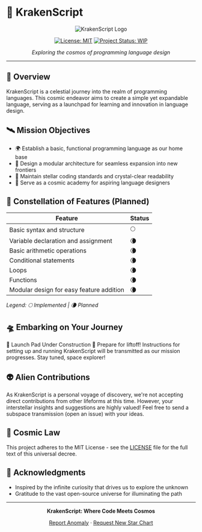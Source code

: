# 🚀 KrakenScript

<div align="center">

![KrakenScript Logo](https://via.placeholder.com/150?text=KS)

[![License: MIT](https://img.shields.io/badge/License-MIT-yellow.svg)](https://opensource.org/licenses/MIT)
[![Project Status: WIP](https://img.shields.io/badge/Project%20Status-Work%20in%20Progress-orange)](https://www.repostatus.org/#wip)

*Exploring the cosmos of programming language design*

</div>

---

## 🌠 Overview

KrakenScript is a celestial journey into the realm of programming languages. This cosmic endeavor aims to create a simple yet expandable language, serving as a launchpad for learning and innovation in language design.

## 🛰️ Mission Objectives

- 🌍 Establish a basic, functional programming language as our home base
- 🌌 Design a modular architecture for seamless expansion into new frontiers
- 🔭 Maintain stellar coding standards and crystal-clear readability
- 🚀 Serve as a cosmic academy for aspiring language designers

## 🌠 Constellation of Features (Planned)

| Feature | Status |
|---------|--------|
| Basic syntax and structure | 🌕 |
| Variable declaration and assignment | 🌘 |
| Basic arithmetic operations | 🌘 |
| Conditional statements | 🌘 |
| Loops | 🌘 |
| Functions | 🌘 |
| Modular design for easy feature addition | 🌘 |

*Legend: 🌕 Implemented | 🌘 Planned*

## 🛸 Embarking on Your Journey

🚧 Launch Pad Under Construction 🚧
Prepare for liftoff! Instructions for setting up and running KrakenScript
will be transmitted as our mission progresses. Stay tuned, space explorer!

## 👽 Alien Contributions

As KrakenScript is a personal voyage of discovery, we're not accepting direct contributions from other lifeforms at this time. However, your interstellar insights and suggestions are highly valued! Feel free to send a subspace transmission (open an issue) with your ideas.

## 📜 Cosmic Law

This project adheres to the MIT License - see the [LICENSE](LICENSE) file for the full text of this universal decree.

## 💫 Acknowledgments

- Inspired by the infinite curiosity that drives us to explore the unknown
- Gratitude to the vast open-source universe for illuminating the path

---

<div align="center">

**KrakenScript: Where Code Meets Cosmos**

[Report Anomaly](https://github.com/krakenautomation/KrakenScript/issues) · [Request New Star Chart](https://github.com/krakenautomation/KrakenScript/issues)

</div>